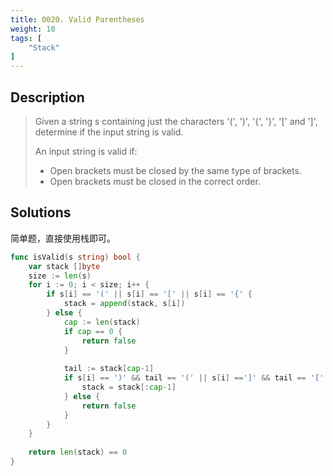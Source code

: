 ```yaml
---
title: 0020. Valid Parentheses
weight: 10
tags: [
	"Stack"
]
---
```


## Description
> Given a string s containing just the characters '(', ')', '{', '}', '[' and ']', determine if the input string is valid.
> 
> An input string is valid if:
> 
> - Open brackets must be closed by the same type of brackets.
> - Open brackets must be closed in the correct order.

## Solutions
简单题，直接使用栈即可。
```go
func isValid(s string) bool {
    var stack []byte
    size := len(s)
    for i := 0; i < size; i++ {
        if s[i] == '(' || s[i] == '[' || s[i] == '{' {
            stack = append(stack, s[i])
        } else {
            cap := len(stack)
            if cap == 0 {
                return false
            }
            
            tail := stack[cap-1]
            if s[i] == ')' && tail == '(' || s[i] ==']' && tail == '[' || s[i] == '}' && tail == '{' {
                stack = stack[:cap-1]
            } else {
                return false
            }
        }
    }
    
    return len(stack) == 0
}
```
